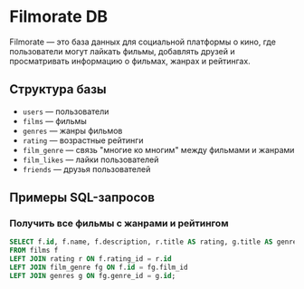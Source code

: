 # Filmorate DB

Filmorate — это база данных для социальной платформы о кино, где пользователи могут лайкать фильмы, добавлять друзей и просматривать информацию о фильмах, жанрах и рейтингах.

## Структура базы

- `users` — пользователи
- `films` — фильмы
- `genres` — жанры фильмов
- `rating` — возрастные рейтинги
- `film_genre` — связь "многие ко многим" между фильмами и жанрами
- `film_likes` — лайки пользователей
- `friends` — друзья пользователей

## Примеры SQL-запросов

### Получить все фильмы с жанрами и рейтингом
```sql
SELECT f.id, f.name, f.description, r.title AS rating, g.title AS genre
FROM films f
LEFT JOIN rating r ON f.rating_id = r.id
LEFT JOIN film_genre fg ON f.id = fg.film_id
LEFT JOIN genres g ON fg.genre_id = g.id;
